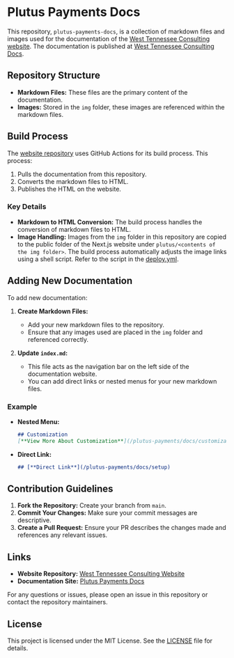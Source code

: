 # Plutus Payments Docs

This repository, `plutus-payments-docs`, is a collection of markdown files and images used for the documentation of the [West Tennessee Consulting website](https://github.com/West-Tennessee-Consulting/website). The documentation is published at [West Tennessee Consulting Docs](https://westtn.consulting/plutus-payments/docs/index/).

## Repository Structure

- **Markdown Files:** These files are the primary content of the documentation.
- **Images:** Stored in the `img` folder, these images are referenced within the markdown files.

## Build Process

The [website repository](https://github.com/West-Tennessee-Consulting/website) uses GitHub Actions for its build process. This process:

1. Pulls the documentation from this repository.
2. Converts the markdown files to HTML.
3. Publishes the HTML on the website.

### Key Details

- **Markdown to HTML Conversion:** The build process handles the conversion of markdown files to HTML.
- **Image Handling:** Images from the `img` folder in this repository are copied to the public folder of the Next.js website under `plutus/<contents of the img folder>`. The build process automatically adjusts the image links using a shell script. Refer to the script in the [deploy.yml](https://github.com/West-Tennessee-Consulting/website/blob/main/.github/workflows/deploy.yml#L40).

## Adding New Documentation

To add new documentation:

1. **Create Markdown Files:**
   - Add your new markdown files to the repository.
   - Ensure that any images used are placed in the `img` folder and referenced correctly.

2. **Update `index.md`:**
   - This file acts as the navigation bar on the left side of the documentation website.
   - You can add direct links or nested menus for your new markdown files.

### Example

- **Nested Menu:**
  ```markdown
  ## Customization
  [**View More About Customization**](/plutus-payments/docs/customization)
  ```

- **Direct Link:**
  ```markdown
  ## [**Direct Link**](/plutus-payments/docs/setup)
  ```

## Contribution Guidelines

1. **Fork the Repository:** Create your branch from `main`.
2. **Commit Your Changes:** Make sure your commit messages are descriptive.
3. **Create a Pull Request:** Ensure your PR describes the changes made and references any relevant issues.

## Links

- **Website Repository:** [West Tennessee Consulting Website](https://github.com/West-Tennessee-Consulting/website)
- **Documentation Site:** [Plutus Payments Docs](https://westtn.consulting/plutus-payments/docs/index/)

For any questions or issues, please open an issue in this repository or contact the repository maintainers.

## License

This project is licensed under the MIT License. See the [LICENSE](LICENSE) file for details.

